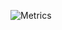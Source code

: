 ![Metrics](https://metrics.lecoq.io/intexpression?template=classic&introduction=1&repositories=1&base=header%2C%20activity%2C%20community%2C%20repositories%2C%20metadata&base.indepth=false&base.hireable=false&base.skip=false&repositories.batch=100&repositories.forks=false&repositories.affiliations=owner&repositories=false&repositories.featured=nekito&repositories.pinned=0&repositories.starred=0&repositories.random=0&repositories.order=featured%2C%20pinned%2C%20starred%2C%20random&introduction=false&introduction.title=true&config.timezone=Europe%2FWarsaw&config.twemoji=true)
